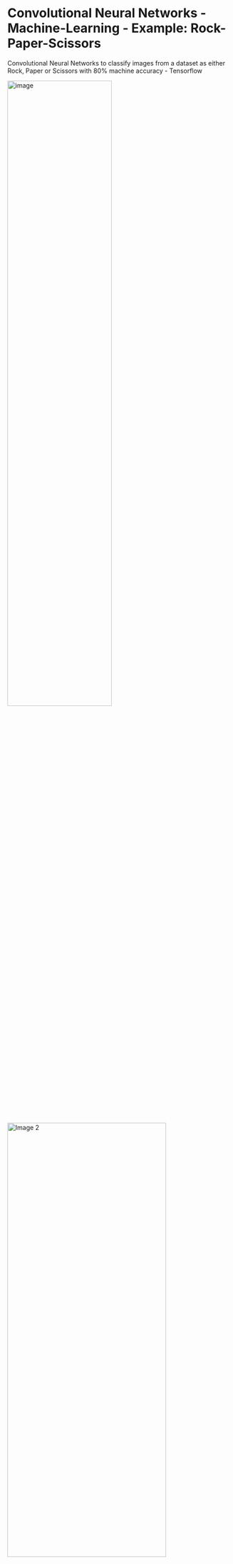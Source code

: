 # Convolutional Neural Networks - Machine-Learning - Example:  Rock-Paper-Scissors
Convolutional Neural Networks to classify images from a dataset as either Rock, Paper or Scissors with 80% machine accuracy - Tensorflow

<p float="left">
<img width="234" alt="image" src="https://user-images.githubusercontent.com/90579801/137851479-46f50dcf-beed-4389-92de-d1e282f69dcd.PNG" width=60% height=60%>
<img width="356" alt="Image 2" src="https://user-images.githubusercontent.com/90579801/137852285-22dc596c-d186-4b1f-9110-7ac4df0938e7.PNG" width=50% height=50%>
</p>

